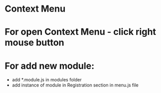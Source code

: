 # Context Menu

# For open Context Menu - click right mouse button
# For add new module:
 * add *.module.js in modules folder
 * add instance of module in Registration section in menu.js file
